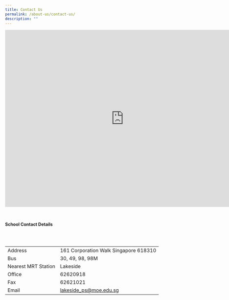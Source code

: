 ```yaml
---
title: Contact Us
permalink: /about-us/contact-us/
description: ""
---
```

<div><iframe src="https://www.google.com/maps/embed?pb=!1m18!1m12!1m3!1d3988.7297146790297!2d103.71595831475399!3d1.338462599023807!2m3!1f0!2f0!3f0!3m2!1i1024!2i768!4f13.1!3m3!1m2!1s0x31da0fe57ab50757%3A0xd64b05e50228e75c!2sLakeside+Primary+School!5e0!3m2!1sen!2ssg!4v1562205773392!5m2!1sen!2ssg" width="600" height="450" frameborder="0" style="border: 0px; width: 773px; height: 579px;" allowfullscreen="" class="ive_eobj_center"></iframe></div>
<br>
<br>

<b>School Contact Details</b>
	<div>
	<table style="border: 1px; width: 773px;">
	<tr>
	<td>Address</td>
	<td>161 Corporation Walk Singapore 618310</td>
	</tr>
	<tr>
	<td>Bus</td>
	<td>30, 49, 98, 98M</td>
	</tr>
	<tr>
	<td>Nearest MRT Station</td>
	<td>Lakeside</td>
	</tr>
	<tr>
	<td>Office</td>
	<td>62620918</td>
	</tr>
	<tr>
	<td>Fax</td>
	<td>62621021</td>
	</tr>	
	<tr>
	<td>Email</td>
	<td>lakeside_ps@moe.edu.sg</td>
	</tr>	
	</table>
	</div>